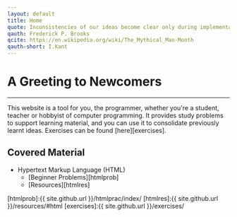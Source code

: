 ```yaml
---
layout: default
title: Home
quote: Inconsistencies of our ideas become clear only during implementation. Thus it is that writing, experimentation, "working out" are essential disciplines for the theoretician.
qauth: Frederick P. Brooks
qcite: https://en.wikipedia.org/wiki/The_Mythical_Man-Month
qauth-short: I.Kant
---
```


# A Greeting to Newcomers

-------------------------

This website is a tool for you, the programmer, whether you're a student, teacher or hobbyist of computer programming. It provides study problems to support learning material, and you can use it to consolidate previously learnt ideas. Exercises can be found [here][exercises].

## Covered Material

* Hypertext Markup Language (HTML) 
    * [Beginner Problems][htmlprob] 
    * [Resources][htmlres]

[htmlprob]:{{ site.github.url }}/htmlprac/index/
[htmlres]:{{ site.github.url }}/resources/#html
[exercises]:{{ site.github.url }}/exercises/
